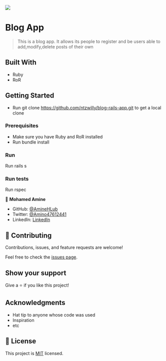 ![](https://img.shields.io/badge/Microverse-blueviolet)

# Blog App

> This is a blog app. It allows its people to register and be users able to add,modify,delete posts of their own


## Built With

- Ruby
- RoR

## Getting Started

- Run git clone https://github.com/ntzwilly/blog-rails-app.git to get a local clone

### Prerequisites

- Make sure you have Ruby and RoR installed
- Run bundle install

### Run

Run rails s

### Run tests

Run rspec

👤 **Mohamed Amine**

- GitHub: [@AmineHLub](https://github.com/AmineHLub)
- Twitter: [@Amino47612441](https://twitter.com/Amino47612441)
- LinkedIn: [LinkedIn](https://www.linkedin.com/in/mohamed-amine-hajltaief-b18863163/)

## 🤝 Contributing

Contributions, issues, and feature requests are welcome!

Feel free to check the [issues page](../../issues/).

## Show your support

Give a ⭐️ if you like this project!

## Acknowledgments

- Hat tip to anyone whose code was used
- Inspiration
- etc

## 📝 License

This project is [MIT](./MIT.md) licensed.
